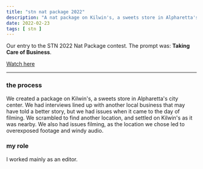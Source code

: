 ```yaml
---
title: "stn nat package 2022"
description: "A nat package on Kilwin's, a sweets store in Alpharetta's city center."
date: 2022-02-23
tags: [ stn ]
---
```

Our entry to the STN 2022 Nat Package contest. The prompt was: **Taking Care of Business**.

[Watch here](https://youtu.be/umaCQ5_Xi5E)

<hr>

### the process
We created a package on Kilwin's, a sweets store in Alpharetta's city center. We had interviews lined up with another local business that may have told a better story, but we had issues when it came to the day of filming. We scrambled to find another location, and settled on Kilwin's as it was nearby. We also had issues filming, as the location we chose led to overexposed footage and windy audio.

### my role
I worked mainly as an editor.